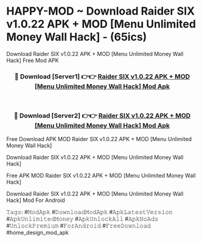 # HAPPY-MOD ~ Download Raider SIX v1.0.22 APK + MOD [Menu Unlimited Money Wall Hack] - (65ics)
Download Raider SIX v1.0.22 APK + MOD [Menu Unlimited Money Wall Hack] Free Mod APK

<div align="center">
<h3>🔴 Download [Server1] 👉👉 <a href="https://apk-comot.site?title=Raider_SIX_v1.0.22_APK_+_MOD_[Menu_Unlimited_Money_Wall_Hack]">Raider SIX v1.0.22 APK + MOD [Menu Unlimited Money Wall Hack] Mod Apk</a></h3><br>

<h3>🔴 Download [Server2] 👉👉 <a href="https://apk-comot.site?title=Raider_SIX_v1.0.22_APK_+_MOD_[Menu_Unlimited_Money_Wall_Hack]">Raider SIX v1.0.22 APK + MOD [Menu Unlimited Money Wall Hack] Mod Apk</a></h3>
</div>


Free Download APK MOD Raider SIX v1.0.22 APK + MOD [Menu Unlimited Money Wall Hack]

Download Raider SIX v1.0.22 APK + MOD [Menu Unlimited Money Wall Hack] 

Free APK MOD Raider SIX v1.0.22 APK + MOD [Menu Unlimited Money Wall Hack] 

Download Raider SIX v1.0.22 APK + MOD [Menu Unlimited Money Wall Hack] Mod For Android

𝚃𝚊𝚐𝚜: #𝙼𝚘𝚍𝙰𝚙𝚔 #𝙳𝚘𝚠𝚗𝚕𝚘𝚊𝚍𝙼𝚘𝚍𝙰𝚙𝚔 #𝙰𝚙𝚔𝙻𝚊𝚝𝚎𝚜𝚝𝚅𝚎𝚛𝚜𝚒𝚘𝚗 #𝙰𝚙𝚔𝚄𝚗𝚕𝚒𝚖𝚒𝚝𝚎𝚍𝙼𝚘𝚗𝚎𝚢 #𝙰𝚙𝚔𝚄𝚗𝚕𝚘𝚌𝚔𝙰𝚕𝚕 #𝙰𝚙𝚔𝙽𝚘𝙰𝚍𝚜 #𝚄𝚗𝚕𝚘𝚌𝚔𝙿𝚛𝚎𝚖𝚒𝚞𝚖 #𝙵𝚘𝚛𝙰𝚗𝚍𝚛𝚘𝚒𝚍 #𝙵𝚛𝚎𝚎𝙳𝚘𝚠𝚗𝚕𝚘𝚊𝚍 #home_design_mod_apk